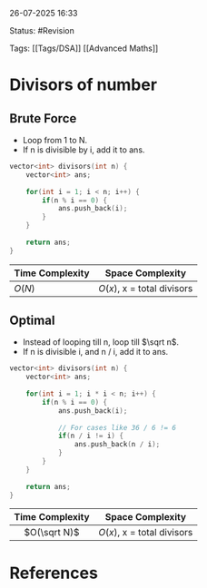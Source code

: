 26-07-2025  16:33

Status: #Revision 

Tags: [[Tags/DSA]] [[Advanced Maths]]

# Divisors of number


## Brute Force

- Loop from 1 to N.
- If n is divisible by i, add it to ans.

```cpp
vector<int> divisors(int n) {
	vector<int> ans;
	
	for(int i = 1; i < n; i++) {
		if(n % i == 0) {
			ans.push_back(i);
		}
	}
	
	return ans;
}
```


| **Time Complexity** | **Space Complexity**       |
| ------------------- | -------------------------- |
| $O(N)$              | $O(x)$, x = total divisors |



## Optimal

- Instead of looping till n, loop till $\sqrt n$.
- If n is divisible i, and n / i, add it to ans.

```cpp
vector<int> divisors(int n) {
	vector<int> ans;
	
	for(int i = 1; i * i < n; i++) {
		if(n % i == 0) {
			ans.push_back(i);
			
			// For cases like 36 / 6 != 6
			if(n / i != i) {
				ans.push_back(n / i);
			}
		}
	}
	
	return ans;
}
```


| **Time Complexity** |    **Space Complexity**    |
| :-----------------: | :------------------------: |
|    $O(\sqrt N)$     | $O(x)$, x = total divisors |





# References